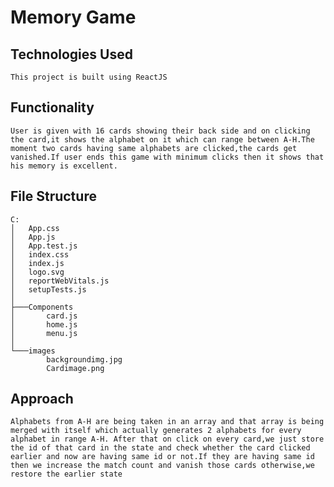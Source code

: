 # Memory Game

## Technologies Used
``` This project is built using ReactJS ```

## Functionality
```User is given with 16 cards showing their back side and on clicking the card,it shows the alphabet on it which can range between A-H.The moment two cards having same alphabets are clicked,the cards get vanished.If user ends this game with minimum clicks then it shows that his memory is excellent. ```

## File Structure
```
C:
│   App.css
│   App.js
│   App.test.js
│   index.css
│   index.js
│   logo.svg
│   reportWebVitals.js
│   setupTests.js
│
├───Components
│       card.js
│       home.js
│       menu.js
│
└───images
        backgroundimg.jpg
        Cardimage.png
```

## Approach
```Alphabets from A-H are being taken in an array and that array is being merged with itself which actually generates 2 alphabets for every alphabet in range A-H. After that on click on every card,we just store the id of that card in the state and check whether the card clicked earlier and now are having same id or not.If they are having same id then we increase the match count and vanish those cards otherwise,we restore the earlier state```